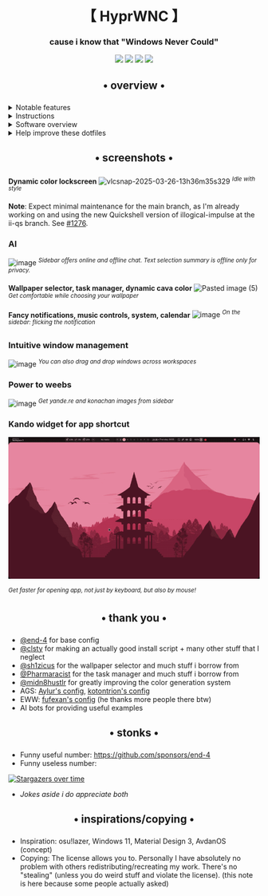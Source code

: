 <div align="center">
    <h1>【 HyprWNC 】</h1>
    <h3>cause i know that "Windows Never Could"</h3>
</div>

<div align="center"> 

![](https://img.shields.io/github/last-commit/Satoxyan/dots-hyprland-fork?&style=for-the-badge&color=FFB1C8&logoColor=D9E0EE&labelColor=292324)
![](https://img.shields.io/github/stars/Satoxyan/dots-hyprland-fork?style=for-the-badge&logo=andela&color=FFB686&logoColor=D9E0EE&labelColor=292324)
[![](https://img.shields.io/github/repo-size/Satoxyan/dots-hyprland-fork?color=CAC992&label=SIZE&logo=googledrive&style=for-the-badge&logoColor=D9E0EE&labelColor=292324)](https://github.com/end-4/hyprland)
![](https://img.shields.io/badge/issues-skill-green?style=for-the-badge&color=CCE8E9&logoColor=D9E0EE&labelColor=292324) 
</a>

</div>

<div align="center">
    <h2>• overview •</h2>
    <h3></h3>
</div>


 <details> 
  <summary>Notable features</summary>
     
  - **Overview**: Shows open apps. Type to search/calculate/run
  - **AI**: Gemini, Ollama models and more with configuration
  - **Autogenerated colors**: Accessible and beautiful Material colors based on wallpaper
  - **Transparent installation**: Every command is shown before it's run
</details>
<details> 
  <summary>Instructions</summary>

   - **Prerequisite**: Your system works. That's it. You don't have to reinstall your system!
   - **Automatic**, but guided and transparent, installation for Arch(-based) Linux:
   ```bash
   bash <(curl -s "https://raw.githubusercontent.com/Satoxyan/HyprWNC/refs/heads/main/setup.sh")
   ```

   If you are using fish shell (non-posix-compliant shell) then:
   ```bash
   bash -c "$(curl -s https://end-4.github.io/dots-hyprland-wiki/setup.sh)"
   ```

   - **Manual** installation, other distros and more:
     - See the [Wiki](https://end-4.github.io/dots-hyprland-wiki/en/i-i/01setup/)
     - (_Available in: English, Vietnamese, and Simplified Chinese. Translations are welcome._)
    
   - **Default keybinds**: Parts similar to Windows and GNOME. Hit Super+/ for a list.
     <details> 
       <summary>Here's an image, just in case...</summary>
    
       ![image](https://github.com/user-attachments/assets/dff2f842-5458-4f5a-89ec-3979095574de)

     </details>

</details>

<details>
  <summary>Software overview</summary>


  | Software | Purpose |
  | ------------- | ------------- |
  | [Hyprland](https://github.com/hyprwm/hyprland) | The compositor (for noobs, you can just call it a window manager) |
  | [AGS](https://github.com/Aylur/ags) | A GTK widget system, responsible for the status bar, sidebars, etc. |
  | [Fuzzel](https://mark.stosberg.com/fuzzel-a-great-dmenu-and-rofi-altenrative-for-wayland/) | For clipboard and emoji picker |


  - For a more comprehensive list of dependencies, see [scriptdata/dependencies.conf](https://github.com/end-4/dots-hyprland/blob/main/scriptdata/dependencies.conf)
</details>

<details> 
  <summary>Help improve these dotfiles</summary>

<<<<<<< HEAD
<<<<<<< HEAD
<<<<<<< HEAD
   - Try the Quickshell-powered version at [`ii-qs` branch](https://github.com/end-4/dots-hyprland/tree/ii-qs) - It comes with major improvements, and you're free to make suggestions 👉 [#1276](https://github.com/end-4/dots-hyprland/pull/1276)
=======
   - New: Try the Quickshell-powered version at [`ii-qs` branch](https://github.com/end-4/dots-hyprland/tree/ii-qs) - It comes with major improvements, and you're free to make suggestions 👉 [#1276](https://github.com/end-4/dots-hyprland/pull/1276)
>>>>>>> e08230cf (readme: more emphasis on new quickshell version and less on reporting issues with ags version)
=======
   - Try the Quickshell-powered version at [`ii-qs` branch](https://github.com/end-4/dots-hyprland/tree/ii-qs) - It comes with major improvements, and you're free to make suggestions 👉 [#1276](https://github.com/end-4/dots-hyprland/pull/1276)
>>>>>>> ea8f06b6 (Update README.md)
=======
   - You can give feedback/suggestions for the [`ii-qs` branch](https://github.com/end-4/dots-hyprland/tree/ii-qs) in [#1276](https://github.com/end-4/dots-hyprland/pull/1276)
>>>>>>> upstream/main
   
</details>

<div align="center">
    <h2>• screenshots •</h2>
    <h3></h3>
</div>

**Dynamic color lockscreen**
![vlcsnap-2025-03-26-13h36m35s329](https://github.com/user-attachments/assets/c5244219-538d-4d43-a895-998f54764f39)
_<sup>Idle with style</sup>_

**Note**: Expect minimal maintenance for the main branch, as I'm already working on and using the new Quickshell version of illogical-impulse at the ii-qs branch. See [#1276](https://github.com/end-4/dots-hyprland/pull/1276).

### AI
![image](https://github.com/user-attachments/assets/9d7af13f-89ef-470d-ba78-d2288b79cf60)
_<sup>Sidebar offers online and offline chat. Text selection summary is offline only for privacy.</sup>_

**Wallpaper selector, task manager, dynamic cava color**
![Pasted image (5)](https://github.com/user-attachments/assets/bb3524cb-2014-4079-a3f7-a786e714f428)
_<sup>Get comfortable while choosing your wallpaper</sup>_

**Fancy notifications, music controls, system, calendar**
![image](https://github.com/end-4/dots-hyprland/assets/97237370/406b72b6-fa38-4f0d-a6c4-4d7d5d5ddcb7)
_<sup>On the sidebar: flicking the notification</sup>_

### Intuitive window management
![image](https://github.com/user-attachments/assets/02983b9b-79ba-4c25-8717-90bef2357ae5)
_<sup>You can also drag and drop windows across workspaces</sup>_

### Power to weebs
![image](https://github.com/user-attachments/assets/bbb332ec-962a-4e88-a95b-486d0bd8ce76)
_<sup>Get yande.re and konachan images from sidebar</sup>_

### Kando widget for app shortcut
<p align="center">
  <img src="assets/sample.gif" width="1200">
</p>

_<sup>Get faster for opening app, not just by keyboard, but also by mouse!</sup>_

<div align="center">
    <h2>• thank you •</h2>
    <h3></h3>
</div>

 - [@end-4](https://github.com/end-4) for base config
 - [@clsty](https://github.com/clsty) for making an actually good install script + many other stuff that I neglect
 - [@sh1zicus](https://github.com/sh1zicus) for the wallpaper selector and much stuff i borrow from
 - [@Pharmaracist](https://github.com/Pharmaracist) for the task manager and much stuff i borrow from
 - [@midn8hustlr](https://github.com/midn8hustlr) for greatly improving the color generation system
 - AGS: [Aylur's config](https://github.com/Aylur/dotfiles/tree/ags-pre-ts), [kotontrion's config](https://github.com/kotontrion/dotfiles)
 - EWW: [fufexan's config](https://github.com/fufexan/dotfiles) (he thanks more people there btw)
 - AI bots for providing useful examples

<div align="center">
    <h2>• stonks •</h2>
    <h3></h3>
</div>

- Funny useful number: https://github.com/sponsors/end-4
- Funny useless number:

[![Stargazers over time](https://starchart.cc/end-4/dots-hyprland.svg?variant=adaptive)](https://starchart.cc/end-4/dots-hyprland)

- *Jokes aside i do appreciate both*


<div align="center">
    <h2>• inspirations/copying •</h2>
    <h3></h3>
</div>

 - Inspiration: osu!lazer, Windows 11, Material Design 3, AvdanOS (concept)
 - Copying: The license allows you to. Personally I have absolutely no problem with others redistributing/recreating my work. There's no "stealing" (unless you do weird stuff and violate the license). (this note is here because some people actually asked)
